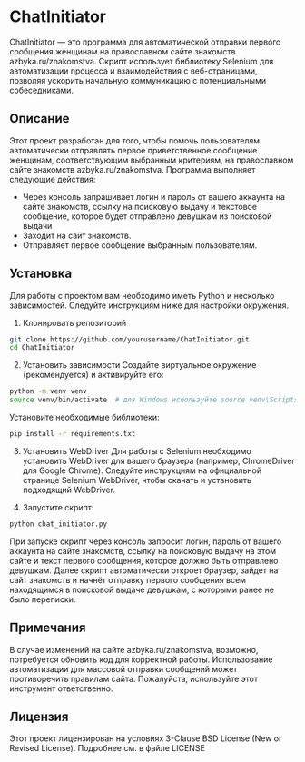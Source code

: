 # ChatInitiator

ChatInitiator — это программа для автоматической отправки первого сообщения женщинам на православном сайте знакомств azbyka.ru/znakomstva. Скрипт использует библиотеку Selenium для автоматизации процесса и взаимодействия с веб-страницами, позволяя ускорить начальную коммуникацию с потенциальными собеседниками.

## Описание

Этот проект разработан для того, чтобы помочь пользователям автоматически отправлять первое приветственное сообщение женщинам, соответствующим выбранным критериям, на православном сайте знакомств azbyka.ru/znakomstva. Программа выполняет следующие действия:
- Через консоль запрашивает логин и пароль от вашего аккаунта на сайте знакомств, ссылку на поисковую выдачу и текстовое сообщение, которое будет отправлено девушкам из поисковой выдачи
- Заходит на сайт знакомств.
- Отправляет первое сообщение выбранным пользователям.

## Установка

Для работы с проектом вам необходимо иметь Python и несколько зависимостей. Следуйте инструкциям ниже для настройки окружения.

1. Клонировать репозиторий
```bash
git clone https://github.com/yourusername/ChatInitiator.git
cd ChatInitiator
```

2. Установить зависимости
Создайте виртуальное окружение (рекомендуется) и активируйте его:

```bash
python -m venv venv
source venv/bin/activate  # для Windows используйте source venv\Scripts\activate
```
Установите необходимые библиотеки:

```bash
pip install -r requirements.txt
```

3. Установить WebDriver
Для работы с Selenium необходимо установить WebDriver для вашего браузера (например, ChromeDriver для Google Chrome). Следуйте инструкциям на официальной странице Selenium WebDriver, чтобы скачать и установить подходящий WebDriver.

4. Запустите скрипт:
```bash
python chat_initiator.py
```
При запуске скрипт через консоль запросит логин, пароль от вашего аккаунта на сайте знакомств, ссылку на поисковую выдачу на этом сайте и текст первого сообщения, которое должно быть отправлено девушкам. Далее скрипт автоматически откроет браузер, зайдет на сайт знакомств и начнёт отправку первого сообщения всем находящимся в поисковой выдаче девушкам, с которыми ранее не было переписки.


## Примечания

В случае изменений на сайте azbyka.ru/znakomstva, возможно, потребуется обновить код для корректной работы.
Использование автоматизации для массовой отправки сообщений может противоречить правилам сайта. Пожалуйста, используйте этот инструмент ответственно.

## Лицензия
Этот проект лицензирован на условиях 3-Clause BSD License (New or Revised License). Подробнее см. в файле LICENSE
